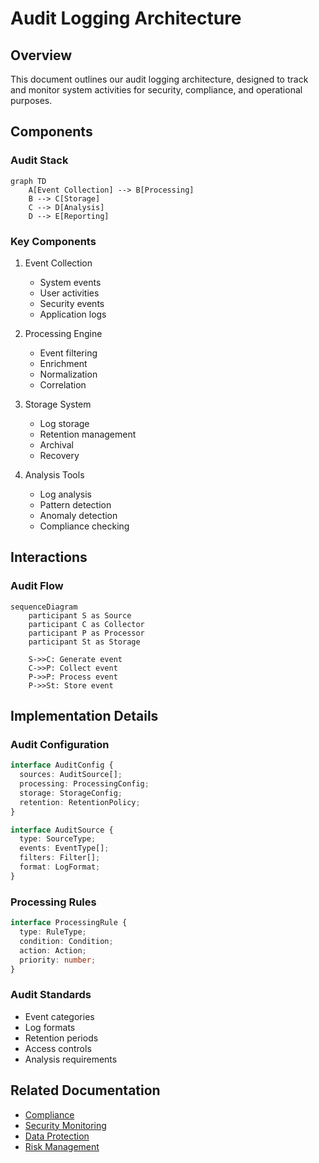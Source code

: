 # Audit Logging Architecture

## Overview

This document outlines our audit logging architecture, designed to track and monitor system activities for security, compliance, and operational purposes.

## Components

### Audit Stack
```mermaid
graph TD
    A[Event Collection] --> B[Processing]
    B --> C[Storage]
    C --> D[Analysis]
    D --> E[Reporting]
```

### Key Components
1. Event Collection
   - System events
   - User activities
   - Security events
   - Application logs

2. Processing Engine
   - Event filtering
   - Enrichment
   - Normalization
   - Correlation

3. Storage System
   - Log storage
   - Retention management
   - Archival
   - Recovery

4. Analysis Tools
   - Log analysis
   - Pattern detection
   - Anomaly detection
   - Compliance checking

## Interactions

### Audit Flow
```mermaid
sequenceDiagram
    participant S as Source
    participant C as Collector
    participant P as Processor
    participant St as Storage
    
    S->>C: Generate event
    C->>P: Collect event
    P->>P: Process event
    P->>St: Store event
```

## Implementation Details

### Audit Configuration
```typescript
interface AuditConfig {
  sources: AuditSource[];
  processing: ProcessingConfig;
  storage: StorageConfig;
  retention: RetentionPolicy;
}

interface AuditSource {
  type: SourceType;
  events: EventType[];
  filters: Filter[];
  format: LogFormat;
}
```

### Processing Rules
```typescript
interface ProcessingRule {
  type: RuleType;
  condition: Condition;
  action: Action;
  priority: number;
}
```

### Audit Standards
- Event categories
- Log formats
- Retention periods
- Access controls
- Analysis requirements

## Related Documentation
- [Compliance](./compliance.md)
- [Security Monitoring](../security/security-monitoring.md)
- [Data Protection](../data-flow/data-protection.md)
- [Risk Management](./risk-management.md)
